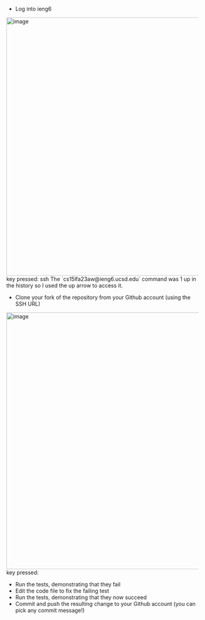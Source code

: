 - Log into ieng6
<img width="676" alt="image" src="https://github.com/junyuelin/cse15l-lab-reports/assets/97243889/e03c8686-995a-48f9-983d-d52fcabed7f9">
key pressed: <up><enter> ssh The `cs15lfa23aw@ieng6.ucsd.edu` command was 1 up in the history so I used the up arrow to access it.

- Clone your fork of the repository from your Github account (using the SSH URL)
<img width="672" alt="image" src="https://github.com/junyuelin/cse15l-lab-reports/assets/97243889/7488bcc5-ccfb-4499-bc96-a0c7e3da1b7c">
key pressed: <up><enter>

- Run the tests, demonstrating that they fail
- Edit the code file to fix the failing test
- Run the tests, demonstrating that they now succeed
- Commit and push the resulting change to your Github account (you can pick any commit message!)
